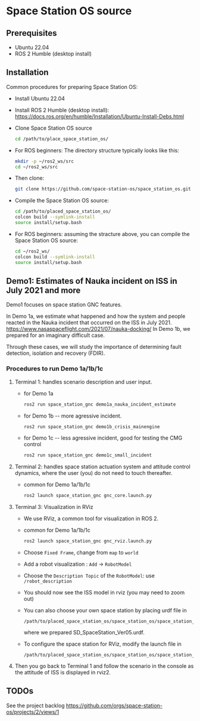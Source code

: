 # Space Station OS source

## Prerequisites
- Ubuntu 22.04
- ROS 2 Humble (desktop install)

## Installation
Common procedures for preparing Space Station OS:
- Install Ubuntu 22.04
- Install ROS 2 Humble (desktop install):
  https://docs.ros.org/en/humble/Installation/Ubuntu-Install-Debs.html
- Clone Space Station OS source

    ```sh
    cd /path/to/place_space_station_os/
    ```

- For ROS beginners: The directory structure typically looks like this:

    ```sh
    mkdir -p ~/ros2_ws/src
    cd ~/ros2_ws/src
    ```

- Then clone:

    ```sh
    git clone https://github.com/space-station-os/space_station_os.git
    ```


- Compile the Space Station OS source:

    ```sh
    cd /path/to/placed_space_station_os/
    colcon build --symlink-install
    source install/setup.bash
    ```

- For ROS beginners: assuming the stracture above, you can compile the Space Station OS source:

    ```sh
    cd ~/ros2_ws/
    colcon build --symlink-install
    source install/setup.bash
    ```


## Demo1: Estimates of Nauka incident on ISS in July 2021 and more
Demo1 focuses on space station GNC features.

In Demo 1a, we estimate what happened and how the system and people reacted in the Nauka incident that occurred on the ISS in July 2021.
https://www.nasaspaceflight.com/2021/07/nauka-docking/
In Demo 1b, we prepared for an imaginary difficult case.

Through these cases, we will study the importance of determining fault detection, isolation and recovery (FDIR).

### Procedures to run Demo 1a/1b/1c
1. Terminal 1: handles scenario description and user input.
    - for Demo 1a

        ```sh
        ros2 run space_station_gnc demo1a_nauka_incident_estimate
        ```

    - for Demo 1b -- more agressive incident. 

        ```sh
        ros2 run space_station_gnc demo1b_crisis_mainengine
        ```

    - for Demo 1c -- less agressive incident, good for testing the CMG control

        ```sh
        ros2 run space_station_gnc demo1c_small_incident 
        ```


2. Terminal 2: handles space station actuation system and attitude control dynamics, where the user (you) do not need to touch thereafter.
    - common for Demo 1a/1b/1c

        ```sh
        ros2 launch space_station_gnc gnc_core.launch.py 
        ```

3. Terminal 3: Visualization in RViz
    - We use RViz, a common tool for visualization in ROS 2.
    - common for Demo 1a/1b/1c

        ```sh
        ros2 launch space_station_gnc gnc_rviz.launch.py
        ```

    - Choose `Fixed Frame`, change from `map` to `world`
    - Add a robot visualization : `Add` -> `RobotModel`
    - Choose the  `Description Topic` of the `RobotModel`: use `/robot_description`
    - You should now see the ISS model in rviz (you may need to zoom out)

    - You can also choose your own space station by placing urdf file in 

          /path/to/placed_space_station_os/space_station_os/space_station_gnc/urdf
     
      where we prepared SD_SpaceStation_Ver05.urdf.


    - To configure the space station for RViz, modify the launch file in

          /path/to/placed_space_station_os/space_station_os/space_station_gnc/launch/gnc_core.launch.py

4. Then you go back to Terminal 1 and follow the scenario in the console as the attitude of ISS is displayed in rviz2.

## TODOs
See the project backlog https://github.com/orgs/space-station-os/projects/2/views/1 


